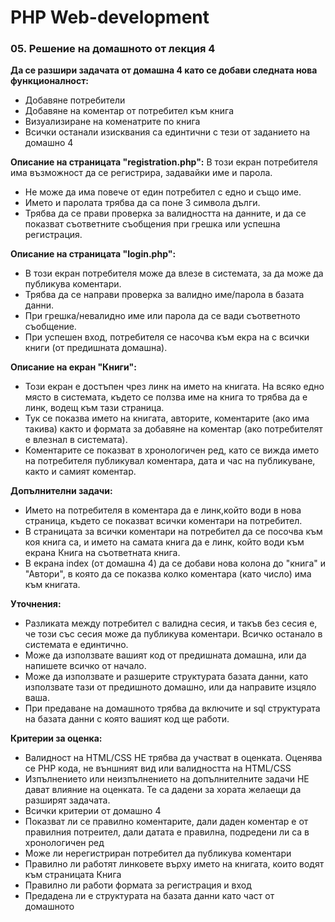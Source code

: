 # PHP Web-development

### 05. Решение на домашното от лекция 4

**Да се разшири задачата от домашна 4 като се добави следната нова функционалност:**

* Добавяне потребители
* Добавяне на коментар от потребител към книга
* Визуализиране на коменатрите по книга
* Всички останали изисквания са единтични с тези от заданието на домашно 4

**Описание на страницата "registration.php":**
В този екран потребителя има възможност да се регистрира, задавайки име и парола.
* Не може да има повече от един потребител с едно и също име.
* Името и паролата трябва да са поне 3 символа дълги.
* Трябва да се прави проверка за валидността на данните, и да се показват съответните съобщения при грешка или успешна регистрация.

**Описание на страницата "login.php":**
* В този екран потребителя може да влезе в системата, за да може да публикува коментари.
* Трябва да се направи проверка за валидно име/парола в базата данни.
* При грешка/невалидно име или парола да се вади съответното съобщение.
* При успешен вход, потребителя се насочва към екра на с всички книги (от предишната домашна).

**Описание на екран "Книги":**
* Този екран е достъпен чрез линк на името на книгата. На всяко едно място в системата, където се ползва име на книга то трябва да е линк, водещ към тази страница.
* Тук се показва името на книгата, авторите, коментарите (ако има такива) както и формата за добавяне на коментар (ако потребителят е влезнал в системата).
* Коментарите се показват в хронологичен ред, като се вижда името на потребителя публикувал коментара, дата и час на публикуване, както и самият коментар.

**Допълнителни задачи:**
* Името на потребителя в коментара да е линк,който води в нова страница, където се показват всички коментари на потребител.
* В страницата за всички коментари на потребител да се посочва към коя книга са, и името на самата книга да е линк, който води към екрана Книга на съответната книга.
* В екрана index (от домашна 4) да се добави нова колона до "книга" и "Автори", в която да се показва колко коментара (като число) има към книгата.

**Уточнения:**
* Разликата между потребител с валидна сесия, и такъв без сесия е, че този със сесия може да публикува коментари. Всичко останало в системата е единтично.
* Може да използвате вашият код от предишната домашна, или да напишете всичко от начало.
* Може да използвате и разшерите структурата базата данни, като използвате тази от предишното домашно, или да направите изцяло ваша.
* При предаване на домашното трябва да включите и sql структурата на базата данни с която вашият код ще работи.

**Критерии за оценка:**
* Валидност на HTML/CSS НЕ трябва да участват в оценката. Оценява се PHP кода, не външният вид или валидността на HTML/CSS
* Изпълнението или неизпълнението на допълнителните задачи НЕ дават влияние на оценката. Те са дадени за хората желаещи да разширят задачата.
* Всички критерии от домашно 4
* Показват ли се правилно коментарите, дали даден коментар е от правилния потреител, дали датата е правилна, подредени ли са в хронологичен ред
* Може ли нерегистриран потребител да публикува коментари
* Правилно ли работят линковете върху името на книгата, които водят към страницата Книга
* Правилно ли работи формата за регистрация и вход
* Предадена ли е структурата на базата данни като част от домашното